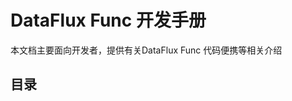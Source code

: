 # DataFlux Func 开发手册

本文档主要面向开发者，提供有关DataFlux Func 代码便携等相关介绍

## 目录

<!-- MarkdownTOC -->
<!-- /MarkdownTOC -->

